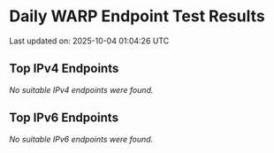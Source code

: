 # Daily WARP Endpoint Test Results

Last updated on: 2025-10-04 01:04:26 UTC

## Top IPv4 Endpoints

*No suitable IPv4 endpoints were found.*


## Top IPv6 Endpoints

*No suitable IPv6 endpoints were found.*

